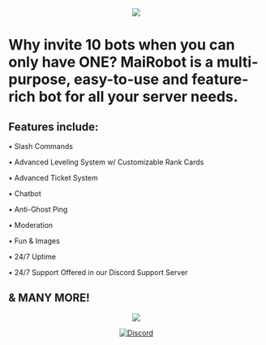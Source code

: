 <p align="center">
  <img src="https://i.imgur.com/qx95ola.png">
</p>

# Why invite 10 bots when you can only have ONE? MaiRobot is a multi-purpose, easy-to-use and feature-rich bot for all your server needs.

## Features include:

• Slash Commands

• Advanced Leveling System w/ Customizable Rank Cards

• Advanced Ticket System

• Chatbot

• Anti-Ghost Ping

• Moderation

• Fun & Images

• 24/7 Uptime

• 24/7 Support Offered in our Discord Support Server

## & MANY MORE!

<p align='center'><a href="https://top.gg/bot/845215763387908096">
  <img src="https://top.gg/api/widget/845215763387908096.svg">
</a></p>

<p align='center'><a href="https://discord.gg/5ya7rHDS8H" target="_blank" rel="noopener noreferrer">
    <img src="https://discordapp.com/api/guilds/747410023130595428/widget.png?style=banner4" alt="Discord" />
</a></p>
